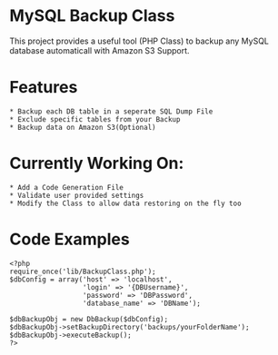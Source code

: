 MySQL Backup Class
==================
This project provides a useful tool (PHP Class) to backup any MySQL database automaticall with Amazon S3 Support.

# Features
	* Backup each DB table in a seperate SQL Dump File
	* Exclude specific tables from your Backup
	* Backup data on Amazon S3(Optional)

# Currently Working On:

	* Add a Code Generation File
	* Validate user provided settings
	* Modify the Class to allow data restoring on the fly too

# Code Examples

```
<?php
require_once('lib/BackupClass.php');
$dbConfig = array('host' => 'localhost',
				  'login' => '{DBUsername}',
				  'password' => 'DBPassword',
				  'database_name' => 'DBName');

$dbBackupObj = new DbBackup($dbConfig);
$dbBackupObj->setBackupDirectory('backups/yourFolderName');
$dbBackupObj->executeBackup();
?>
```